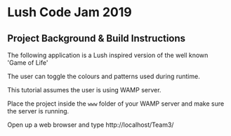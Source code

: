# Lush Code Jam 2019

## Project Background & Build Instructions

The following application is a Lush inspired version of the well known 'Game of Life'

The user can toggle the colours and patterns used during runtime.

This tutorial assumes the user is using WAMP server.

Place the project inside the `www` folder of your WAMP server and make sure the server is running. 

Open up a web browser and type http://localhost/Team3/


